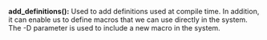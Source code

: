 **add_definitions():** Used to add definitions used at compile time. In addition, it can enable us to define macros that we can use directly in the system. The -D parameter is used to include a new macro in the system.